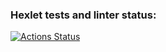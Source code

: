 ### Hexlet tests and linter status:
[![Actions Status](https://github.com/zerg959/frontend-project-46/actions/workflows/hexlet-check.yml/badge.svg)](https://github.com/zerg959/frontend-project-46/actions)
